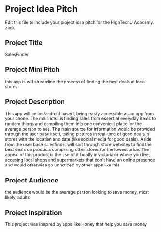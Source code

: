 # Project Idea Pitch
 
Edit this file to include your project idea pitch for the HighTechU Academy.
zack
## Project Title

SalesFinder

## Project Mini Pitch

this app is will streamline the process of finding the best deals at local stores

## Project Description

This app will be ios/android based, being easily accessible as an app from your phone. The main idea is finding sales from essential everyday items to random things and compiling them into one convenient place for the average person to see. The main source for information would be provided through the user base itself, taking pictures in real-time of good deals in stores with the location and date (like social media for good deals).  Aside from the user base salesfinder will sort through store websites to find the best deals on products comparing other stores for the lowest price.  The appeal of this product is the use of it locally in victoria or where you live, accesing local shops and supermarkets that don't have an online presence and would otherwise go unnoticed by other apps like this.

## Project Audience

the audience would be the average person looking to save money, most likely, adults

## Project Inspiration

This project was inspired by apps like Honey that help you save money
